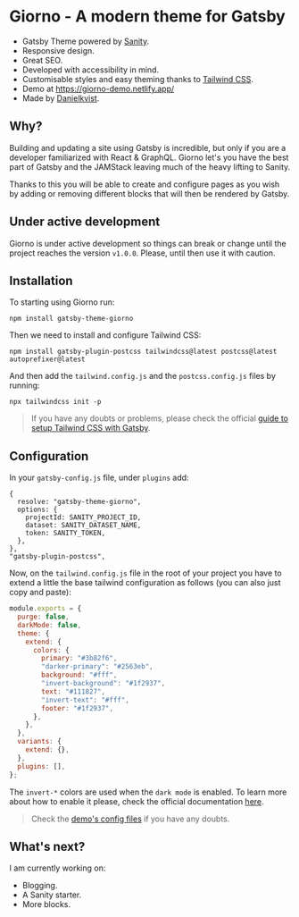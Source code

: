 # Giorno - A modern theme for Gatsby

- Gatsby Theme powered by [Sanity](https://www.sanity.io/).
- Responsive design.
- Great SEO.
- Developed with accessibility in mind.
- Customisable styles and easy theming thanks to [Tailwind CSS](https://tailwindcss.com/).
- Demo at https://giorno-demo.netlify.app/
- Made by [Danielkvist](https://dkvist.com/).

## Why?

Building and updating a site using Gatsby is incredible, but only if you are a developer familiarized with React & GraphQL. Giorno let's you have the best part of Gatsby and the JAMStack leaving much of the heavy lifting to Sanity.

Thanks to this you will be able to create and configure pages as you wish by adding or removing different blocks that will then be rendered by Gatsby.

## Under active development

Giorno is under active development so things can break or change until the project reaches the version `v1.0.0`. Please, until then use it with caution.

## Installation

To starting using Giorno run:

```shell
npm install gatsby-theme-giorno
```

Then we need to install and configure Tailwind CSS:

```shell
npm install gatsby-plugin-postcss tailwindcss@latest postcss@latest autoprefixer@latest
```

And then add the `tailwind.config.js` and the `postcss.config.js` files by running:

```shell
npx tailwindcss init -p
```

> If you have any doubts or problems, please check the official [guide to setup Tailwind CSS with Gatsby](https://tailwindcss.com/docs/guides/gatsby).

## Configuration

In your `gatsby-config.js` file, under `plugins` add:

```
{
  resolve: "gatsby-theme-giorno",
  options: {
    projectId: SANITY_PROJECT_ID,
    dataset: SANITY_DATASET_NAME,
    token: SANITY_TOKEN,
  },
},
"gatsby-plugin-postcss",
```

Now, on the `tailwind.config.js` file in the root of your project you have to extend a little the base tailwind configuration as follows (you can also just copy and paste):

```js
module.exports = {
  purge: false,
  darkMode: false,
  theme: {
    extend: {
      colors: {
        primary: "#3b82f6",
        "darker-primary": "#2563eb",
        background: "#fff",
        "invert-background": "#1f2937",
        text: "#111827",
        "invert-text": "#fff",
        footer: "#1f2937",
      },
    },
  },
  variants: {
    extend: {},
  },
  plugins: [],
};
```

The `invert-*` colors are used when the `dark mode` is enabled. To learn more about how to enable it please, check the official documentation [here](https://tailwindcss.com/docs/dark-mode#toggling-dark-mode-manually).

> Check the [demo's config files](https://github.com/danielkvist/gatsby-theme-giorno/tree/main/demo) if you have any doubts.

## What's next?

I am currently working on:

- Blogging.
- A Sanity starter.
- More blocks.
